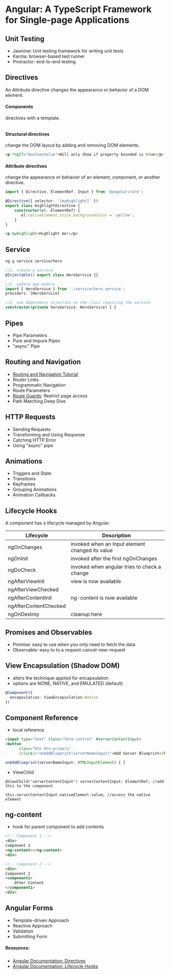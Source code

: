 # Angular: A TypeScript Framework for Single-page Applications

## Unit Testing
- Jasmine: Unit testing framework for writing unit tests
- Karma: browser-based test runner
- Protractor: end-to-end testing

## Directives
An Attribute directive changes the appearance or behavior of a DOM element.

#### Components
directives with a template.
```html
```

#### Structural directives
change the DOM layout by adding and removing DOM elements.
```html
<p *ngIf="booleanValue">Will only Show if property bounded is true</p>
```

#### Attribute directives
change the appearance or behavior of an element, component, or another directive.
```typescript
import { Directive, ElementRef, Input } from '@angular/core';

@Directive({ selector: '[myHighlight]' })
export class HighlightDirective {
    constructor(el: ElementRef) {
       el.nativeElement.style.backgroundColor = 'yellow';
    }
}
```
```html
<p myHighlight>Highlight me!</p>
```

## Service
```sh
ng g service service/hero
```
```typescript
//1. create a service
@Injectable() export class HeroService {}

//2. update app module
import { HeroService } from './service/hero.service';
providers: [HeroService]

//3. use dependency injection on the class requiring the service
constructor(private heroService: HeroService) { }
```

## Pipes
- Pipe Parameters
- Pure and Impure Pipes
- "async" Pipe

## Routing and Navigation
- [Routing and Navigation Tutorial](https://angular.io/tutorial/toh-pt5)
- Router Links
- Programmatic Navigation
- Route Parameters
- [Route Guards](RouteGuards.md): Restrict page access
- Path Matching Deep Dive

## HTTP Requests
- Sending Requests
- Transforming and Using Response
- Catching HTTP Error
- Using "async" pipe

## Animations
- Triggers and State
- Transitions
- Keyframes
- Grouping Animations
- Animation Callbacks

## Lifecycle Hooks
A component has a lifecycle managed by Angular.

| Lifecycle    				| Description										 |
| ------------------------- | -------------------------------------------------- |
| ngOnChanges 				| invoked when an Input element changed its value 	 | 
| ngOnInit 					| invoked after the first ngOnChanges 				 |
| ngDoCheck 				| invoked when angular tries to check a change 		 |
| ngAfterViewInit 			| view is now available								 |
| ngAfterViewChecked 		| 													 |
| ngAfterContentInit 		| ng-content is now available						 |
| ngAfterContentChecked 	|													 |
| ngOnDestroy 				| cleanup here		

## Promises and Observables
- Promise<T>: easy to use when you only need to fetch the data 
- Observable<T>: easy to to a request-cancel-new-request

## View Encapsulation (Shadow DOM)
- alters the technique applied for encapsulation
- options are NONE, NATIVE, and EMULATED (default)
```typescript
@Component({
  encapsulation: ViewEncapsulation.Native
})
```

## Component Reference
- local reference
```html
<input type="text" class="form-control" #serverContentInput>
<button
      class="btn btn-primary"
      (click)="onAddBlueprint(serverNameInput)">Add Server Blueprint</button>
```
```typescript
onAddBlueprint(serverNameInput: HTMLInputElement) { }
```
- ViewChild
```
@ViewChild('serverContentInput') serverContentInput: ElementRef; //add this to the component

this.serverContentInput.nativeElement.value; //access the native element
```

## ng-content
- hook for parent component to add contents
```html
<!-- Component 1 -->
<div>
Component 1
<ng-content></ng-content>
<div>

<!-- Component 2 -->
<div>
Component 2
<component1>
	Other Content
</component1>
<div>
```

## Angular Forms
- Template-driven Approach
- Reactive Approach
- Validation
- Submitting Form

##### Resources:
- [Angular Documentation: Directives](https://angular.io/guide/attribute-directives)
- [Angular Documentation: Lifecycle Hooks](https://angular.io/guide/lifecycle-hooks)
